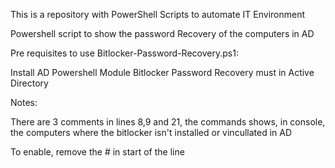 This is a repository with PowerShell Scripts to automate IT Environment

Powershell script to show the password Recovery of the computers in AD

Pre requisites to use Bitlocker-Password-Recovery.ps1:

Install AD Powershell Module
Bitlocker Password Recovery must in Active Directory

Notes:

There are 3 comments in lines 8,9 and 21, the commands shows, in console, the computers where the bitlocker isn't installed or vincullated in AD

To enable, remove the # in start of the line

